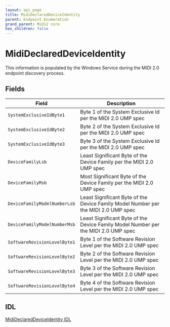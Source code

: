 ```yaml
---
layout: api_page
title: MidiDeclaredDeviceIdentity
parent: Endpoint Enumeration
grand_parent: Midi2 core
has_children: false
---
```


# MidiDeclaredDeviceIdentity

This information is populated by the Windows Service during the MIDI 2.0 endpoint discovery process.

## Fields

| Field | Description |
| --------------- | ----------- |
| `SystemExclusiveIdByte1` | Byte 1 of the System Exclusive Id per the MIDI 2.0 UMP spec |
| `SystemExclusiveIdByte2` | Byte 2 of the System Exclusive Id per the MIDI 2.0 UMP spec |
| `SystemExclusiveIdByte3` | Byte 3 of the System Exclusive Id per the MIDI 2.0 UMP spec |
| `DeviceFamilyLsb` | Least Significant Byte of the Device Family per the MIDI 2.0 UMP spec |
| `DeviceFamilyMsb` | Most Significant Byte of the Device Family per the MIDI 2.0 UMP spec |
| `DeviceFamilyModelNumberLsb` | Least Significant Byte of the Device Family Model Number per the MIDI 2.0 UMP spec |
| `DeviceFamilyModelNumberMsb` | Least Significant Byte of the Device Family Model Number per the MIDI 2.0 UMP spec |
| `SoftwareRevisionLevelByte1` | Byte 1 of the Software Revision Level per the MIDI 2.0 UMP spec |
| `SoftwareRevisionLevelByte2` | Byte 2 of the Software Revision Level per the MIDI 2.0 UMP spec |
| `SoftwareRevisionLevelByte3` | Byte 3 of the Software Revision Level per the MIDI 2.0 UMP spec |
| `SoftwareRevisionLevelByte4` | Byte 4 of the Software Revision Level per the MIDI 2.0 UMP spec |

## IDL

[MidiDeclaredDeviceIdentity IDL](https://github.com/microsoft/MIDI/blob/main/src/app-sdk/winrt-core/MidiDeclaredDeviceIdentity.idl)


